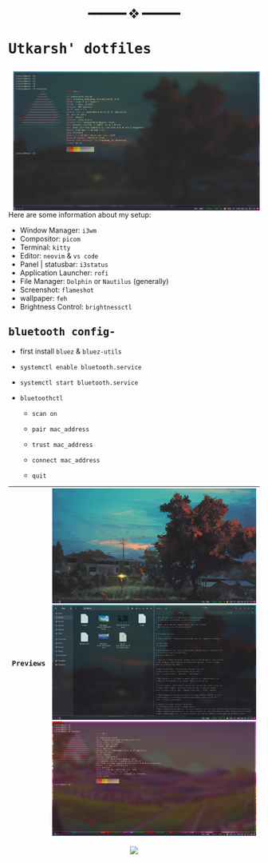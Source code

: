 <h2 align="center"> ━━━━━━  ❖  ━━━━━━ </h2>

# <samp> Utkarsh' dotfiles </samp>

<div style="flex:1;padding: 11px 0px 0px 10px">
<img src="walls/showcase3.png" alt="Rice Showcase" align="right" width="520px" > 
</div>

Here are some information about my setup: 

- Window Manager: `i3wm`
- Compositor: `picom`
- Terminal: `kitty`
- Editor: `neovim` & `vs code`
- Panel | statusbar: `i3status`
- Application Launcher: `rofi`
- File Manager: `Dolphin` or `Nautilus` (generally)
- Screenshot: `flameshot`
- wallpaper: `feh`
- Brightness Control: `brightnessctl`

## <samp>bluetooth config- </samp>

* first install `bluez` & `bluez-utils`

* `systemctl enable bluetooth.service`
* `systemctl start bluetooth.service`
* `bluetoothctl`
  - `scan on`

  - `pair mac_address`
  - `trust mac_address`
  - `connect mac_address`
  - `quit `
 
    
| <samp> Previews </samp> | ![png](walls/showcase1.png) </br> ![png](walls/showcase2.png) </br> ![png](walls/showcase4.png)|
| --- | --- |


<p align="center">
   <img src="https://raw.githubusercontent.com/catppuccin/catppuccin/main/assets/footers/gray0_ctp_on_line.svg?sanitize=true"/>
</p>
